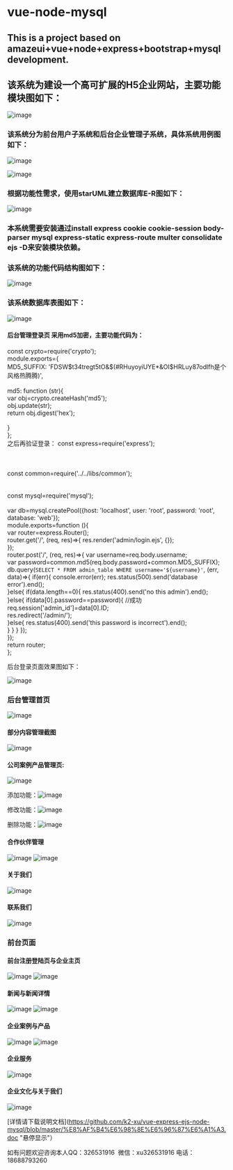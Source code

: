 # vue-node-mysql
## This is a project based on amazeui+vue+node+express+bootstrap+mysql development.
## 该系统为建设一个高可扩展的H5企业网站，主要功能模块图如下：

![image](https://github.com/k2-xu/vue-express-ejs-node-mysql/blob/master/readme/mvc.png)

### 该系统分为前台用户子系统和后台企业管理子系统，具体系统用例图如下：

![image](https://github.com/k2-xu/vue-express-ejs-node-mysql/blob/master/readme/usecase01.png)

![image](https://github.com/k2-xu/vue-express-ejs-node-mysql/blob/master/readme/usecase.png)

### 根据功能性需求，使用starUML建立数据库E-R图如下：

![image](https://github.com/k2-xu/vue-express-ejs-node-mysql/blob/master/readme/dataer.png)

### 本系统需要安装通过install express cookie cookie-session body-parser  mysql express-static express-route multer consolidate ejs -D来安装模块依赖。

### 该系统的功能代码结构图如下：

![image](https://github.com/k2-xu/vue-express-ejs-node-mysql/blob/master/readme/jiegou.png)

### 该系统数据库表图如下：

![image](https://github.com/k2-xu/vue-express-ejs-node-mysql/blob/master/readme/shujuku.png)

#### 后台管理登录页 采用md5加密，主要功能代码为：<br>
const crypto=require('crypto');<br>
module.exports={<br>
  MD5_SUFFIX: 'FDSW$t34tregt5tO&$(#RHuyoyiUYE*&OI$HRLuy87odlfh是个风格热腾腾)',<br>  
  md5: function (str){<br>
    var obj=crypto.createHash('md5');<br>
    obj.update(str);<br> 
    return obj.digest('hex');<br>  
  }<br> 
};<br>
之后再验证登录：
const express=require('express');<br><br><br><br>
const common=require('../../libs/common');<br><br><br>
const mysql=require('mysql');<br><br>
var db=mysql.createPool({host: 'localhost', user: 'root', password: 'root', database: 'web'});<br>
module.exports=function (){<br>
  var router=express.Router();<br>
  router.get('/', (req, res)=>{
    res.render('admin/login.ejs', {});<br>
  });<br>
  router.post('/', (req, res)=>{
    var username=req.body.username;<br>
    var password=common.md5(req.body.password+common.MD5_SUFFIX);<br>
    db.query(`SELECT * FROM admin_table WHERE username='${username}'`, (err, data)=>{
      if(err){
        console.error(err);
        res.status(500).send('database error').end();<br>
      }else{
        if(data.length==0){
          res.status(400).send('no this admin').end();<br>
        }else{
          if(data[0].password==password){
            //成功
            req.session['admin_id']=data[0].ID;<br>
            res.redirect('/admin/');<br>
          }else{
            res.status(400).send('this password is incorrect').end();<br>
          }
        }
      }
    });<br>
  });<br>
  return router;<br>
};

后台登录页面效果图如下：

![image](https://github.com/k2-xu/vue-express-ejs-node-mysql/blob/master/readme/login01.png)

### 后台管理首页

![image](https://github.com/k2-xu/vue-express-ejs-node-mysql/blob/master/readme/02.png)

#### 部分内容管理截图

![image](https://github.com/k2-xu/vue-express-ejs-node-mysql/blob/master/readme/concent.png)

#### 公司案例产品管理页:

![image](https://github.com/k2-xu/vue-express-ejs-node-mysql/blob/master/readme/03.png)

添加功能：![image](https://github.com/k2-xu/vue-express-ejs-node-mysql/blob/master/readme/add.png)

修改功能：![image](https://github.com/k2-xu/vue-express-ejs-node-mysql/blob/master/readme/med.png)

删除功能：![image](https://github.com/k2-xu/vue-express-ejs-node-mysql/blob/master/readme/del.png)

#### 合作伙伴管理

![image](https://github.com/k2-xu/vue-express-ejs-node-mysql/blob/master/readme/04.png)
![image](https://github.com/k2-xu/vue-express-ejs-node-mysql/blob/master/readme/04.1.png)

#### 关于我们

![image](https://github.com/k2-xu/vue-express-ejs-node-mysql/blob/master/readme/05.png)

#### 联系我们

![image](https://github.com/k2-xu/vue-express-ejs-node-mysql/blob/master/readme/06.png)

### 前台页面

#### 前台注册登陆页与企业主页

![image](https://github.com/k2-xu/vue-express-ejs-node-mysql/blob/master/readme/login.png)
![image](https://github.com/k2-xu/vue-express-ejs-node-mysql/blob/master/readme/index.png)

#### 新闻与新闻详情

![image](https://github.com/k2-xu/vue-express-ejs-node-mysql/blob/master/readme/news.png)
![image](https://github.com/k2-xu/vue-express-ejs-node-mysql/blob/master/readme/news2.png)

#### 企业案例与产品

![image](https://github.com/k2-xu/vue-express-ejs-node-mysql/blob/master/readme/xinxi.png)
![image](https://github.com/k2-xu/vue-express-ejs-node-mysql/blob/master/readme/xinxi1.png)

#### 企业服务

![image](https://github.com/k2-xu/vue-express-ejs-node-mysql/blob/master/readme/fuwu.png)

#### 企业文化与关于我们

![image](https://github.com/k2-xu/vue-express-ejs-node-mysql/blob/master/readme/aboutus.png)

[详情请下载说明文档](https://github.com/k2-xu/vue-express-ejs-node-mysql/blob/master/%E8%AF%B4%E6%98%8E%E6%96%87%E6%A1%A3.doc "悬停显示"）

如有问题欢迎咨询本人QQ：326531916  微信：xu326531916 电话：18688793260


